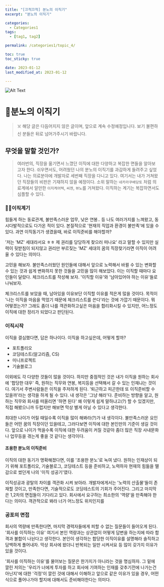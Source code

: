 ```yaml
---
title: "[끄적끄적] 분노의 이직기"
excerpt: "분노의 이직기"

categories:
  - Categories1
tags:
  - [tag1, tag2]

permalink: /categories1/topic_4/

toc: true
toc_sticky: true

date: 2023-01-12
last_modified_at: 2023-01-12

---
```

![Alt Text](https://tenor.com/ko/view/lofi-girl-lofi-study-gif-22173420.gif)

# 🏃분노의 이직기

> ☠️ 해당 글은 다듬어지지 않은 글이며, 앞으로 계속 수정예정입니다. 보기 불편하신 분들은 뒤로 넘어가주시기 바랍니다.

## 무엇을 말할 것인가?
> 여러번의, 직장을 옮기면서 느꼈던 이직에 대한 다양하고 복잡한 면들을 알아보고자 한다. 쉬우면서도, 어려웠던 나의 분노의 이직기를 과감하게 들려주고 싶었다.
나는 의료분야에 개발자로 세번째 직장을 다니고 있다. 여기서는 내가 거쳐왔던 직장들의 비판은 기재하지 않을 예정이다. 
소위 말하는 `네카라쿠배당토` 처럼 의료계에서 알만한 `이지케어텍`, `씨젠`, `뷰노`를 거쳐왔다. 이직하는 계기는 복잡하면서도 심플할 수 있다.

### 🤷‍♂️이직계기
힘들게 하는 동료관계, 불만족스러운 업무, 낮은 연봉.. 등 나도 여러가지를 느껴왔고, 동시다발적으로도 다가온 적이 있다. 본질적으로 '현재의 직업과 환경이 불만족'에 있을 수 있다. 과연 이직동기가 생겼을때, 바로 이직준비를 해야할까? 

'저는 'MZ' 세대라서요 ㅎㅎ 제 권리를 당당하게 찾으러 떠나요' 라고 말할 수 있지만 실력이 뒷받침이 되지않고 권리만 부르짖는 'MZ' 세대의 꿈의 직장찾기라면 이직이 어려울 수 있다는 의미다.

고민을 해보자. 불만족스러웠던 원인들에 대해서 앞으로 노력해서 바뀔 수 있는 변화할 수 있는 것과 쉽게 변화하지 못한 것들을 고민을 많이 해보았다. 이는 이직할 때마다 요인들이 달랐다. 체크리스트를 작성해 보자. '이직할 이유'와 '남아있어야 하는 이유'들로 나눠보자.

체크리스트를 보았을 때, 남아있을 이유보단 이직할 이유를 적은게 많을 것이다. 목적이 '나는 이직을 마음을 먹었기 때문에 체크리스트를 쓴다'라는 것에 가깝기 때문이다. 뭐 어떻겠는가? 그래도 좀더 나를 객관화하고싶은 마음을 합리화시킬 수 있지만, 어느정도 이직에 대한 정리가 되었다고 판단된다.

### 이직시작
이직을 결심했다면, 답은 하나이다. 이직을 하고싶은데, 어떻게 할까?
- 포트폴리오
- 코딩테스트(알고리즘, CS)
- 미니프로젝트
- 기술블로그

이외에도 각 다양한 것들이 많을 것이다. 하지만 중점적인 것은 내가 이직을 원하는 회사에 '합당한 대우' 즉, 원하는 직무와 연봉, 복지등을 선택해서 갈 수 있는 인재냐는 것이다. 여기서 주변사람들은 이직을 주저하게 된다. '퇴근하고 피곤한데 또 이직준비할 수 있을까'라는 생각을 하게 될 수 있다. 내 생각은 '그냥 해라'다. 준비하는 방향을 알고, 원하는 직무와 회사를 떠올리면 '하면 된다' 왜 이렇게 쉽게 말하냐고(?) 할 수 있겠지만, 직접 해봤으니까 두렵지만 해보면 막상 별게 아닐 수 있다고 생각한다. 

최대한 나이가 어릴 때일수록 이직을 많이 해봐라(?)가 내 생각이다. 불만족스러운 요인들은 어떤 꿈의 직장이던 있을테고, 그러다보면 이직에 대한 본인만의 기준이 생길 것이다. 앞으로 나이가 먹을수록 이직에 대한 두려움이 커질 것같아 좀더 많은 직장 사내문화나 업무등을 겪는게 좋을 것 같다는 생각이다. 

#### 조용한 분노의 이직준비
이직의 대한 동기가 명확해졌다면, 이를 '조용한 분노'로 녹여 냈다. 원하는 인재상이 되기 위해 포트폴리오, 기술블로그, 코딩테스트 등을 준비하고, 노력하자 
현재의 힘듦을 땔감으로 썼던게 나의 '이직 성공기'였다.

이직성공과 광탈의 차이를 객관화 시켜 보아라. 개발자에게서는 '노력의 산출물'들이 존재할 것이고, 만족한다면, 기술적으로도 코딩테스트의 기회가 주어진다. 그리고 마지막은 1,2차의 면접들이 기다리고 있다. 회사에서 요구하는 최소한의 '역량'을 만족해야 한다는 의미다. 객관적으로 봐라 너가 어느정도 위치인지를

### 공포의 면접
회사의 역량에 만족한다면, 마지막 경력자들에게 피할 수 없는 질문들이 들어오게 된다. '회사를 이직하는 이유' 여기서 본인 역량과는 상관없이 어떻게 답변을 하는지에 따라 합격과 불합이 나뉜다고 생각한다. 본인이 생각하는 합당한 이직이유를 설명해라 솔직하고 담백하게 풀어내자. 막상 회사에 왔더니 반복되는 일만 시켜서요 등 많이 갖가지 이유가 있을 것이다.

'회사를 이직하는 이유'를 물어보는 질문은 한가지가 아니라는 것을 명심하자. 그 밑에 깔린 저의는 '우리가 너에게 투자를 하고 회사에 기여하는 인재를 갖추기전에 나가는건 아닌지'에 대한 '걱정'이 깔린 것에 대해서 이해하고 앞으로 같은 이유가 있을 경우, 어떤식으로 풀어나가야 할지에 대해서도 준비해야한다는 의미다. 

